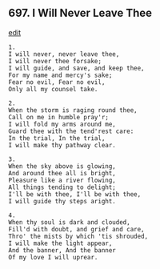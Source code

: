 
## 697.  I Will Never Leave Thee
[edit](https://docs.google.com/document/d/1%2Dy3yFANykKd19XiBkvVsAcqLAqc4N17_/edit?mode=html)



    1.
    I will never, never leave thee,
    I will never thee forsake;
    I will guide, and save, and keep thee,
    For my name and mercy's sake;
    Fear no evil, Fear no evil,
    Only all my counsel take.

    2.
    When the storm is raging round thee,
    Call on me in humble pray'r;
    I will fold my arms around me,
    Guard thee with the tend'rest care:
    In the trial, In the trial,
    I will make thy pathway clear.

    3.
    When the sky above is glowing,
    And around thee all is bright,
    Pleasure like a river flowing,
    All things tending to delight;
    I'll be with thee, I'll be with thee,
    I will guide thy steps aright.

    4.
    When thy soul is dark and clouded,
    Fill'd with doubt, and grief and care,
    Thro' the mists by which 'tis shrouded,
    I will make the light appear,
    And the banner, And the banner
    Of my love I will uprear.
